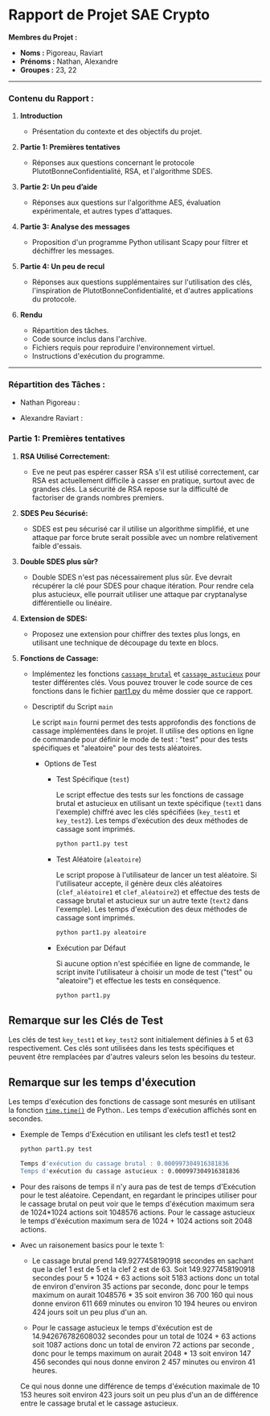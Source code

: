 # Rapport de Projet SAE Crypto

**Membres du Projet :**
- **Noms :** Pigoreau, Raviart
- **Prénoms :** Nathan, Alexandre
- **Groupes :** 23, 22

---

### Contenu du Rapport :

1. **Introduction**
   - Présentation du contexte et des objectifs du projet.

2. **Partie 1: Premières tentatives**
   - Réponses aux questions concernant le protocole PlutotBonneConfidentialité, RSA, et l'algorithme SDES.

3. **Partie 2: Un peu d’aide**
   - Réponses aux questions sur l'algorithme AES, évaluation expérimentale, et autres types d'attaques.

4. **Partie 3: Analyse des messages**
   - Proposition d'un programme Python utilisant Scapy pour filtrer et déchiffrer les messages.

5. **Partie 4: Un peu de recul**
   - Réponses aux questions supplémentaires sur l'utilisation des clés, l'inspiration de PlutotBonneConfidentialité, et d'autres applications du protocole.

6. **Rendu**
   - Répartition des tâches.
   - Code source inclus dans l'archive.
   - Fichiers requis pour reproduire l'environnement virtuel.
   - Instructions d'exécution du programme.

---

### Répartition des Tâches :

- Nathan Pigoreau :

- Alexandre Raviart :


### Partie 1: Premières tentatives

1. **RSA Utilisé Correctement:**
   - Eve ne peut pas espérer casser RSA s'il est utilisé correctement, car RSA est actuellement difficile à casser en pratique, surtout avec de grandes clés. La sécurité de RSA repose sur la difficulté de factoriser de grands nombres premiers.

2. **SDES Peu Sécurisé:**
   - SDES est peu sécurisé car il utilise un algorithme simplifié, et une attaque par force brute serait possible avec un nombre relativement faible d'essais.

3. **Double SDES plus sûr?**
   - Double SDES n'est pas nécessairement plus sûr. Eve devrait récupérer la clé pour SDES pour chaque itération. Pour rendre cela plus astucieux, elle pourrait utiliser une attaque par cryptanalyse différentielle ou linéaire.

4. **Extension de SDES:**
   - Proposez une extension pour chiffrer des textes plus longs, en utilisant une technique de découpage du texte en blocs.

5. **Fonctions de Cassage:**
   - Implémentez les fonctions [`cassage_brutal`](https://github.com/araviart/SAE_CRYPTO/blob/e3fff55bbb6148f26ab4bd322661f0567a2fd4f1/part1.py#L111) et  [`cassage_astucieux`](https://github.com/araviart/SAE_CRYPTO/blob/e3fff55bbb6148f26ab4bd322661f0567a2fd4f1/part1.py#L129) pour tester différentes clés. Vous pouvez trouver le code source de ces fonctions dans le fichier [part1.py](part1.py) du même dossier que ce rapport.

    - Descriptif du Script `main`

        Le script `main` fourni permet des tests approfondis des fonctions de cassage implémentées dans le projet. Il utilise des options en ligne de commande pour définir le mode de test : "test" pour des tests spécifiques et "aleatoire" pour des tests aléatoires.

        - Options de Test

            - Test Spécifique (`test`)

                Le script effectue des tests sur les fonctions de cassage brutal et astucieux en utilisant un texte spécifique (`text1` dans l'exemple) chiffré avec les clés spécifiées (`key_test1` et `key_test2`). Les temps d'exécution des deux méthodes de cassage sont imprimés.

                ```bash
                python part1.py test 
                ```

            - Test Aléatoire (`aleatoire`)

                Le script propose à l'utilisateur de lancer un test aléatoire. Si l'utilisateur accepte, il génère deux clés aléatoires (`clef_aléatoire1` et `clef_aléatoire2`) et effectue des tests de cassage brutal et astucieux sur un autre texte (`text2` dans l'exemple). Les temps d'exécution des deux méthodes de cassage sont imprimés.

                ```bash
                python part1.py aleatoire
                ```

            - Exécution par Défaut

                Si aucune option n'est spécifiée en ligne de commande, le script invite l'utilisateur à choisir un mode de test ("test" ou "aleatoire") et effectue les tests en conséquence.

                ```bash
                python part1.py
                ```

## Remarque sur les Clés de Test

Les clés de test `key_test1` et `key_test2` sont initialement définies à 5 et 63 respectivement. Ces clés sont utilisées dans les tests spécifiques et peuvent être remplacées par d'autres valeurs selon les besoins du testeur.

## Remarque sur les temps d'éxecution

Les temps d'exécution des fonctions de cassage sont mesurés en utilisant la fonction [`time.time()`](https://docs.python.org/3/library/time.html#time.time) de Python.. Les temps d'exécution affichés sont en secondes.

 - Exemple de Temps d'Exécution en utilisant les clefs test1 et test2

    ```bash
    python part1.py test
    ```

    ```bash
    Temps d'exécution du cassage brutal : 0.000997304916381836
    Temps d'exécution du cassage astucieux : 0.000997304916381836
    ```

- Pour des raisons de temps il n'y aura pas de test de temps d'Exécution pour le test aléatoire. Cependant, en regardant le principes utiliser pour le cassage brutal on peut voir que le temps d'éxécution maximum sera de 1024*1024 actions soit 1048576 actions. Pour le cassage astucieux le temps d'éxécution maximum sera de 1024 + 1024 actions soit 2048 actions.

- Avec un raisonement basics pour le texte 1:
   - Le cassage brutal prend 149.9277458190918 secondes en sachant que la clef 1 est de 5 et la clef 2 est de 63. Soit 149.9277458190918 secondes pour 5 * 1024 + 63 actions soit 5183 actions donc un total de environ d'environ 35 actions par seconde, donc pour le temps maximum on aurait 1048576 * 35 soit environ 36 700 160 qui nous donne environ 611 669 minutes ou environ 10 194 heures ou environ 424 jours soit un peu plus d'un an. 

   - Pour le cassage astucieux le temps d'éxécution est de 14.942676782608032 secondes pour un total de 1024 + 63 actions soit 1087 actions donc un total de environ 72 actions par seconde , donc pour le temps maximum on aurait 2048 * 13 soit environ 147 456 secondes qui nous donne environ 2 457 minutes ou environ 41 heures.

   Ce qui nous donne une différence de temps d'éxécution maximale de 10 153 heures soit environ 423 jours soit un peu plus d'un an de différence entre le cassage brutal et le cassage astucieux.